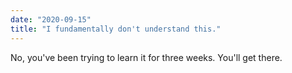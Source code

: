 ```yaml
---
date: "2020-09-15"
title: "I fundamentally don't understand this." 
---
```


No, you've been trying to learn it for three weeks. You'll get there.
